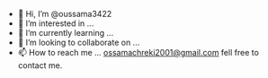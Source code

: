 - 👋 Hi, I’m @oussama3422
- 👀 I’m interested in ...
- 🌱 I’m currently learning ...
- 💞️ I’m looking to collaborate on ...
- 📫 How to reach me ... ossamachreki2001@gmail.com fell free to contact me.

<!---
oussama3422/oussama3422 is a ✨ special ✨ repository because its `README.md` (this file) appears on your GitHub profile.
You can click the Preview link to take a look at your changes.
--->
